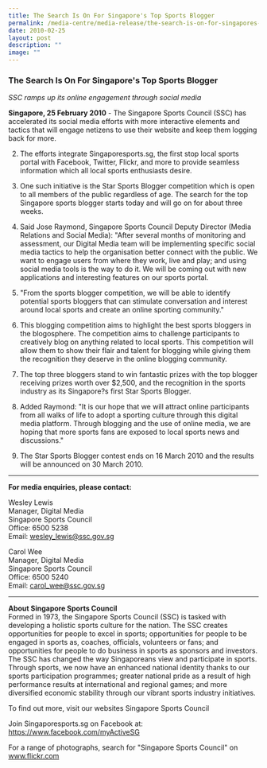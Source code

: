 ```yaml
---
title: The Search Is On For Singapore's Top Sports Blogger
permalink: /media-centre/media-release/the-search-is-on-for-singapores-top-sports-blogger/
date: 2010-02-25
layout: post
description: ""
image: ""
---
```

### **The Search Is On For Singapore's Top Sports Blogger**

_SSC ramps up its online engagement through social media_

**Singapore, 25 February 2010** - The Singapore Sports Council (SSC) has accelerated its social media efforts with more interactive elements and tactics that will engage netizens to use their website and keep them logging back for more.

2. The efforts integrate Singaporesports.sg, the first stop local sports portal with Facebook, Twitter, Flickr, and more to provide seamless information which all local sports enthusiasts desire.

3. One such initiative is the Star Sports Blogger competition which is open to all members of the public regardless of age. The search for the top Singapore sports blogger starts today and will go on for about three weeks.

4. Said Jose Raymond, Singapore Sports Council Deputy Director (Media Relations and Social Media): "After several months of monitoring and assessment, our Digital Media team will be implementing specific social media tactics to help the organisation better connect with the public. We want to engage users from where they work, live and play; and using social media tools is the way to do it. We will be coming out with new applications and interesting features on our sports portal.

5. "From the sports blogger competition, we will be able to identify potential sports bloggers that can stimulate conversation and interest around local sports and create an online sporting community."

6. This blogging competition aims to highlight the best sports bloggers in the blogosphere. The competition aims to challenge participants to creatively blog on anything related to local sports. This competition will allow them to show their flair and talent for blogging while giving them the recognition they deserve in the online blogging community.

7. The top three bloggers stand to win fantastic prizes with the top blogger receiving prizes worth over $2,500, and the recognition in the sports industry as its Singapore?s first Star Sports Blogger.

8. Added Raymond: "It is our hope that we will attract online participants from all walks of life to adopt a sporting culture through this digital media platform. Through blogging and the use of online media, we are hoping that more sports fans are exposed to local sports news and discussions."

9. The Star Sports Blogger contest ends on 16 March 2010 and the results will be announced on 30 March 2010.

---

**For media enquiries, please contact:**
<br>

Wesley Lewis
<br>
Manager, Digital Media
<br>
Singapore Sports Council
<br>
Office: 6500 5238
<br>
Email: [wesley_lewis@ssc.gov.sg](mailto:wesley_lewis@ssc.gov.sg)

Carol Wee
<br>
Manager, Digital Media
<br>
Singapore Sports Council
<br>
Office: 6500 5240
<br>
Email: [carol_wee@ssc.gov.sg](mailto:carol_wee@ssc.gov.sg)

---

**About Singapore Sports Council**<br>
Formed in 1973, the Singapore Sports Council (SSC) is tasked with developing a holistic sports culture for the nation. The SSC creates opportunities for people to excel in sports; opportunities for people to be engaged in sports as, coaches, officials, volunteers or fans; and opportunities for people to do business in sports as sponsors and investors. The SSC has changed the way Singaporeans view and participate in sports. Through sports, we now have an enhanced national identity thanks to our sports participation programmes; greater national pride as a result of high performance results at international and regional games; and more diversified economic stability through our vibrant sports industry initiatives.

To find out more, visit our websites Singapore Sports Council

Join Singaporesports.sg on Facebook at: https://www.facebook.com/myActiveSG

For a range of photographs, search for "Singapore Sports Council" on www.flickr.com